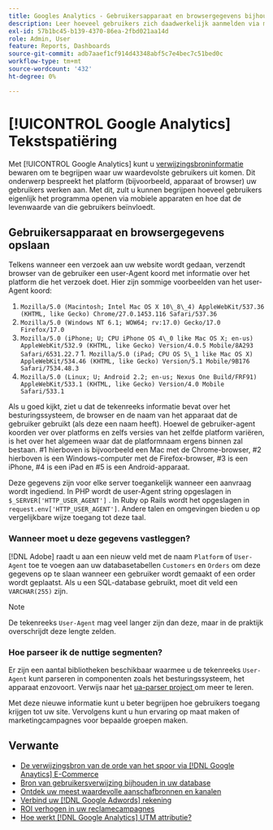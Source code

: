 ```yaml
---
title: Googles Analytics - Gebruikersapparaat en browsergegevens bijhouden in uw database
description: Leer hoeveel gebruikers zich daadwerkelijk aanmelden via mobiele apparaten en hoe dat de levensduurwaarde van deze gebruikers beïnvloedt.
exl-id: 57b1bc45-b139-4370-86ea-2fbd021aa14d
role: Admin, User
feature: Reports, Dashboards
source-git-commit: adb7aaef1cf914d43348abf5c7e4bec7c51bed0c
workflow-type: tm+mt
source-wordcount: '432'
ht-degree: 0%

---
```


# [!UICONTROL Google Analytics] Tekstspatiëring

Met [!UICONTROL Google Analytics] kunt u [ verwijzingsbroninformatie ](../analysis/google-track-user-acq.md) bewaren om te begrijpen waar uw waardevolste gebruikers uit komen. Dit onderwerp bespreekt het platform (bijvoorbeeld, apparaat of browser) uw gebruikers werken aan. Met dit, zult u kunnen begrijpen hoeveel gebruikers eigenlijk het programma openen via mobiele apparaten en hoe dat de levenwaarde van die gebruikers beïnvloedt.

## Gebruikersapparaat en browsergegevens opslaan

Telkens wanneer een verzoek aan uw website wordt gedaan, verzendt browser van de gebruiker een user-Agent koord met informatie over het platform die het verzoek doet. Hier zijn sommige voorbeelden van het user-Agent koord:

1. `Mozilla/5.0 (Macintosh; Intel Mac OS X 10\_8\_4) AppleWebKit/537.36 (KHTML, like Gecko) Chrome/27.0.1453.116 Safari/537.36`
1. `Mozilla/5.0 (Windows NT 6.1; WOW64; rv:17.0) Gecko/17.0 Firefox/17.0`
1. `Mozilla/5.0 (iPhone; U; CPU iPhone OS 4\_0 like Mac OS X; en-us) AppleWebKit/532.9 (KHTML, like Gecko) Version/4.0.5 Mobile/8A293 Safari/6531.22.7`
1.` Mozilla/5.0 (iPad; CPU OS 5\_1 like Mac OS X) AppleWebKit/534.46 (KHTML, like Gecko) Version/5.1 Mobile/9B176 Safari/7534.48.3`
1. `Mozilla/5.0 (Linux; U; Android 2.2; en-us; Nexus One Build/FRF91) AppleWebKit/533.1 (KHTML, like Gecko) Version/4.0 Mobile Safari/533.1`

Als u goed kijkt, ziet u dat de tekenreeks informatie bevat over het besturingssysteem, de browser en de naam van het apparaat dat de gebruiker gebruikt (als deze een naam heeft). Hoewel de gebruiker-agent koorden ver over platforms en zelfs versies van het zelfde platform variëren, is het over het algemeen waar dat de platformnaam ergens binnen zal bestaan. #1 hierboven is bijvoorbeeld een Mac met de Chrome-browser, #2 hierboven is een Windows-computer met de Firefox-browser, #3 is een iPhone, #4 is een iPad en #5 is een Android-apparaat.

Deze gegevens zijn voor elke server toegankelijk wanneer een aanvraag wordt ingediend. In PHP wordt de user-Agent string opgeslagen in `$_SERVER['HTTP_USER_AGENT']` . In Ruby op Rails wordt het opgeslagen in `request.env['HTTP_USER_AGENT']`. Andere talen en omgevingen bieden u op vergelijkbare wijze toegang tot deze taal.

### Wanneer moet u deze gegevens vastleggen?

[!DNL Adobe] raadt u aan een nieuw veld met de naam `Platform` of `User-Agent` toe te voegen aan uw databasetabellen `Customers` en `Orders` om deze gegevens op te slaan wanneer een gebruiker wordt gemaakt of een order wordt geplaatst. Als u een SQL-database gebruikt, moet dit veld een `VARCHAR(255)` zijn. 

>[!NOTE]
>
>De tekenreeks `User-Agent` mag veel langer zijn dan deze, maar in de praktijk overschrijdt deze lengte zelden.

### Hoe parseer ik de nuttige segmenten?

Er zijn een aantal bibliotheken beschikbaar waarmee u de tekenreeks `User-Agent` kunt parseren in componenten zoals het besturingssysteem, het apparaat enzovoort. Verwijs naar het [ ua-parser project ](https://github.com/tobie/ua-parser) om meer te leren.

Met deze nieuwe informatie kunt u beter begrijpen hoe gebruikers toegang krijgen tot uw site. Vervolgens kunt u hun ervaring op maat maken of marketingcampagnes voor bepaalde groepen maken.

## Verwante

* [De verwijzingsbron van de orde van het spoor via  [!DNL Google Anaytics]  E-Commerce](../importing-data/integrations/google-ecommerce.md)
* [Bron van gebruikersverwijzing bijhouden in uw database](../analysis/google-track-user-acq.md)
* [Ontdek uw meest waardevolle aanschafbronnen en kanalen](../analysis/most-value-source-channel.md)
* [Verbind uw  [!DNL Google Adwords]  rekening](../importing-data/integrations/google-adwords.md)
* [ROI verhogen in uw reclamecampagnes](../analysis/roi-ad-camp.md)
* [Hoe werkt  [!DNL Google Analytics]  UTM attributie?](../analysis/utm-attributes.md)
